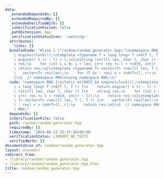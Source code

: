 ```yaml
---
data:
  _extendedDependsOn: []
  _extendedRequiredBy: []
  _extendedVerifiedWith: []
  _isVerificationFailed: false
  _pathExtension: hpp
  _verificationStatusIcon: ':warning:'
  attributes:
    links: []
  bundledCode: "#line 1 \"random/random_generator.hpp\"\nnamespace RNG {\nstatic mt19937_64\
    \ engine(clock());\ntemplate <typename T = long long> T rnd(T l, T r) {\n    return\
    \ engine() % (r - l) + l;\n}\nstring rstr(ll len, char l, char r) {\n    string\
    \ res;\n    for (int i = 0; i < len; i++) res += l + rnd(0, int(r - l));\n   \
    \ return res;\n}\ntemplate <typename T> vector<T> rvec(ll len, T l, T r) {\n \
    \   vector<T> res(len);\n    for (T &x : res) x = rnd<T>(l, r);\n    return res;\n\
    }\n}  // namespace RNG\nusing namespace RNG;\n"
  code: "namespace RNG {\nstatic mt19937_64 engine(clock());\ntemplate <typename T\
    \ = long long> T rnd(T l, T r) {\n    return engine() % (r - l) + l;\n}\nstring\
    \ rstr(ll len, char l, char r) {\n    string res;\n    for (int i = 0; i < len;\
    \ i++) res += l + rnd(0, int(r - l));\n    return res;\n}\ntemplate <typename\
    \ T> vector<T> rvec(ll len, T l, T r) {\n    vector<T> res(len);\n    for (T &x\
    \ : res) x = rnd<T>(l, r);\n    return res;\n}\n}  // namespace RNG\nusing namespace\
    \ RNG;"
  dependsOn: []
  isVerificationFile: false
  path: random/random_generator.hpp
  requiredBy: []
  timestamp: '2024-08-13 15:37:38+09:00'
  verificationStatus: LIBRARY_NO_TESTS
  verifiedWith: []
documentation_of: random/random_generator.hpp
layout: document
redirect_from:
- /library/random/random_generator.hpp
- /library/random/random_generator.hpp.html
title: random/random_generator.hpp
---
```

